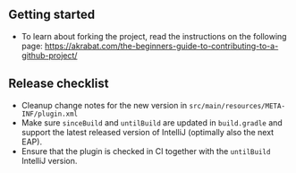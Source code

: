 ## Getting started 

- To learn about forking the project, read the instructions on the following page: https://akrabat.com/the-beginners-guide-to-contributing-to-a-github-project/

## Release checklist

- Cleanup change notes for the new version in `src/main/resources/META-INF/plugin.xml`
- Make sure `sinceBuild` and `untilBuild` are updated in `build.gradle` and support the latest released version of IntelliJ (optimally also the next EAP).
- Ensure that the plugin is checked in CI together with the `untilBuild` IntelliJ version.